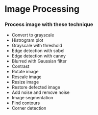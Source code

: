 # Image Processing

### Process image with these technique

- Convert to grayscale
- Histrogram plot
- Grayscale with threshold
- Edge detection with sobel
- Edge detection with canny
- Blurred with Gaussian filter
- Contrast
- Rotate image
- Rescale image
- Resize image
- Restore defected image
- Add noise and remove noise
- Image segmentation
- Find contours
- Corner detection
